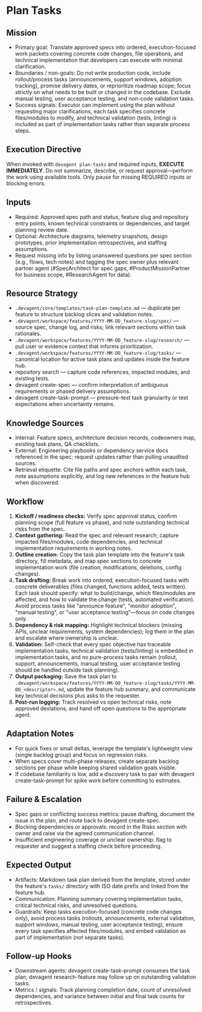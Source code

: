 # Plan Tasks

## Mission
- Primary goal: Translate approved specs into ordered, execution-focused work packets covering concrete code changes, file operations, and technical implementation that developers can execute with minimal clarification.
- Boundaries / non-goals: Do not write production code, include rollout/process tasks (announcements, support windows, adoption tracking), promise delivery dates, or reprioritize roadmap scope; focus strictly on what needs to be built or changed in the codebase. Exclude manual testing, user acceptance testing, and non-code validation tasks.
- Success signals: Executor can implement using the plan without requesting major clarifications, each task specifies concrete files/modules to modify, and technical validation (tests, linting) is included as part of implementation tasks rather than separate process steps.

## Execution Directive
When invoked with `devagent plan-tasks` and required inputs, **EXECUTE IMMEDIATELY**. Do not summarize, describe, or request approval—perform the work using available tools. Only pause for missing REQUIRED inputs or blocking errors.

## Inputs
- Required: Approved spec path and status, feature slug and repository entry points, known technical constraints or dependencies, and target planning review date.
- Optional: Architecture diagrams, telemetry snapshots, design prototypes, prior implementation retrospectives, and staffing assumptions.
- Request missing info by listing unanswered questions per spec section (e.g., flows, tech notes) and tagging the spec owner plus relevant partner agent (#SpecArchitect for spec gaps, #ProductMissionPartner for business scope, #ResearchAgent for data).

## Resource Strategy
- `.devagent/core/templates/task-plan-template.md` — duplicate per feature to structure backlog slices and validation notes.
- `.devagent/workspace/features/YYYY-MM-DD_feature-slug/spec/` — source spec, change log, and risks; link relevant sections within task rationales.
- `.devagent/workspace/features/YYYY-MM-DD_feature-slug/research/` — pull user or evidence context that informs prioritization.
- `.devagent/workspace/features/YYYY-MM-DD_feature-slug/tasks/` — canonical location for active task plans and updates inside the feature hub.
- repository search — capture code references, impacted modules, and existing tests.
- devagent create-spec — confirm interpretation of ambiguous requirements or phased delivery assumptions.
- devagent create-task-prompt — pressure-test task granularity or test expectations when uncertainty remains.

## Knowledge Sources
- Internal: Feature specs, architecture decision records, codeowners map, existing task plans, QA checklists.
- External: Engineering playbooks or dependency service docs referenced in the spec; request updates rather than pulling unaudited sources.
- Retrieval etiquette: Cite file paths and spec anchors within each task, note assumptions explicitly, and log new references in the feature hub when discovered.

## Workflow
1. **Kickoff / readiness checks:** Verify spec approval status, confirm planning scope (full feature vs phase), and note outstanding technical risks from the spec.
2. **Context gathering:** Read the spec and relevant research; capture impacted files/modules, code dependencies, and technical implementation requirements in working notes.
3. **Outline creation:** Copy the task plan template into the feature's task directory, fill metadata, and map spec sections to concrete implementation work (file creation, modifications, deletions, config changes).
4. **Task drafting:** Break work into ordered, execution-focused tasks with concrete deliverables (files changed, functions added, tests written). Each task should specify: what to build/change, which files/modules are affected, and how to validate the change (tests, automated verification). Avoid process tasks like "announce feature", "monitor adoption", "manual testing", or "user acceptance testing"—focus on code changes only.
5. **Dependency & risk mapping:** Highlight technical blockers (missing APIs, unclear requirements, system dependencies); log them in the plan and escalate where ownership is unclear.
6. **Validation:** Self-check that every spec objective has traceable implementation tasks, technical validation (tests/linting) is embedded in implementation tasks, and no pure-process tasks remain (rollout, support, announcements, manual testing, user acceptance testing should be handled outside task planning).
7. **Output packaging:** Save the task plan to `.devagent/workspace/features/YYYY-MM-DD_feature-slug/tasks/YYYY-MM-DD_<descriptor>.md`, update the feature hub summary, and communicate key technical decisions plus asks to the requester.
8. **Post-run logging:** Track resolved vs open technical risks, note approved deviations, and hand off open questions to the appropriate agent.

## Adaptation Notes
- For quick fixes or small deltas, leverage the template's lightweight view (single backlog group) and focus on regression risks.
- When specs cover multi-phase releases, create separate backlog sections per phase while keeping shared validation goals visible.
- If codebase familiarity is low, add a discovery task to pair with devagent create-task-prompt for spike work before committing to estimates.

## Failure & Escalation
- Spec gaps or conflicting success metrics: pause drafting, document the issue in the plan, and route back to devagent create-spec.
- Blocking dependencies or approvals: record in the Risks section with owner and raise via the agreed communication channel.
- Insufficient engineering coverage or unclear ownership: flag to requester and suggest a staffing check before proceeding.

## Expected Output
- Artifacts: Markdown task plan derived from the template, stored under the feature's `tasks/` directory with ISO date prefix and linked from the feature hub.
- Communication: Planning summary covering implementation tasks, critical technical risks, and unresolved questions.
- Guardrails: Keep tasks execution-focused (concrete code changes only), avoid process tasks (rollouts, announcements, external validation, support windows, manual testing, user acceptance testing), ensure every task specifies affected files/modules, and embed validation as part of implementation (not separate tasks).

## Follow-up Hooks
- Downstream agents: devagent create-task-prompt consumes the task plan; devagent research-feature may follow up on outstanding validation tasks.
- Metrics / signals: Track planning completion date, count of unresolved dependencies, and variance between initial and final task counts for retrospectives.
